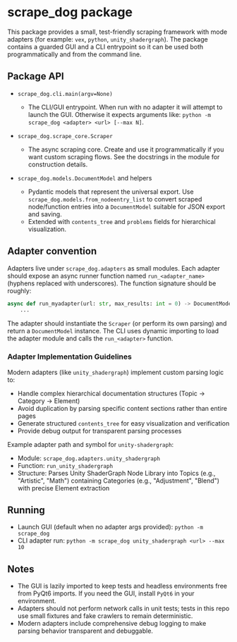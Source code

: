 # scrape_dog package

This package provides a small, test-friendly scraping framework with mode
adapters (for example: `vex`, `python`, `unity_shadergraph`). The package
contains a guarded GUI and a CLI entrypoint so it can be used both programmatically
and from the command line.

## Package API

- `scrape_dog.cli.main(argv=None)`
  - The CLI/GUI entrypoint. When run with no adapter it will attempt to launch
    the GUI. Otherwise it expects arguments like: `python -m scrape_dog <adapter> <url> [--max N]`.

- `scrape_dog.scrape_core.Scraper`
  - The async scraping core. Create and use it programmatically if you want
    custom scraping flows. See the docstrings in the module for construction
    details.

- `scrape_dog.models.DocumentModel` and helpers
  - Pydantic models that represent the universal export. Use
    `scrape_dog.models.from_nodeentry_list` to convert scraped node/function
    entries into a `DocumentModel` suitable for JSON export and saving.
  - Extended with `contents_tree` and `problems` fields for hierarchical visualization.

## Adapter convention

Adapters live under `scrape_dog.adapters` as small modules. Each adapter should
expose an async runner function named `run_<adapter_name>` (hyphens replaced
with underscores). The function signature should be roughly:

```py
async def run_myadapter(url: str, max_results: int = 0) -> DocumentModel:
    ...
```

The adapter should instantiate the `Scraper` (or perform its own parsing) and
return a `DocumentModel` instance. The CLI uses dynamic importing to load the
adapter module and calls the `run_<adapter>` function.

### Adapter Implementation Guidelines

Modern adapters (like `unity_shadergraph`) implement custom parsing logic to:
- Handle complex hierarchical documentation structures (Topic → Category → Element)
- Avoid duplication by parsing specific content sections rather than entire pages
- Generate structured `contents_tree` for easy visualization and verification
- Provide debug output for transparent parsing processes

Example adapter path and symbol for `unity-shadergraph`:

- Module: `scrape_dog.adapters.unity_shadergraph`  
- Function: `run_unity_shadergraph`
- Structure: Parses Unity ShaderGraph Node Library into Topics (e.g., "Artistic", "Math") containing Categories (e.g., "Adjustment", "Blend") with precise Element extraction

## Running

- Launch GUI (default when no adapter args provided): `python -m scrape_dog`
- CLI adapter run: `python -m scrape_dog unity_shadergraph <url> --max 10`
  

## Notes

- The GUI is lazily imported to keep tests and headless environments free from
  PyQt6 imports. If you need the GUI, install `PyQt6` in your environment.
- Adapters should not perform network calls in unit tests; tests in this repo
  use small fixtures and fake crawlers to remain deterministic.
- Modern adapters include comprehensive debug logging to make parsing behavior transparent and debuggable.
